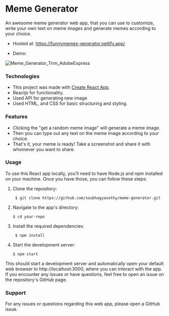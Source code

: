 # Meme Generator
An awesome meme generator web app, that you can use to customize, write your own text on meme images and generate memes according to your choice.

- Hosted at: https://funnymemes-generator.netlify.app/

- Demo:

![Meme_Generator_Trim_AdobeExpress](https://user-images.githubusercontent.com/82697602/218549934-82204aac-0612-409c-8397-331034cd7bbe.gif)


### Technologies
- This project was made with [Create React App](https://github.com/facebook/create-react-app).
- Reactjs for functionality.</li>
- Used API for generating new image</li>
- Used HTML, and CSS for basic structuring and styling.</li>


### Features
- Clicking the "get a random meme image" will generate a meme image. 
- Then you can type out any text on the meme image according to your choice. 
- That's it, your meme is ready! Take a screenshot and share it with whomever you want to share.

### Usage 
To use this React app locally, you'll need to have Node.js and npm installed on your machine. Once you have those, you can follow these steps:
1. Clone the repository:

   ``` $ git clone https://github.com/soubhagyasethy/meme-generator.git```
 
2. Navigate to the app's directory:

   ``` $ cd your-repo ```
 
3. Install the required dependencies:

   ``` $ npm install```
 
4. Start the development server:

   ``` $ npm start ```
 
This should start a development server and automatically open your default web browser to http://localhost:3000, where you can interact with the app.
If you encounter any issues or have questions, feel free to open an issue on the repository's GitHub page.

### Support

For any issues or questions regarding this web app, please open a GitHub issue.
